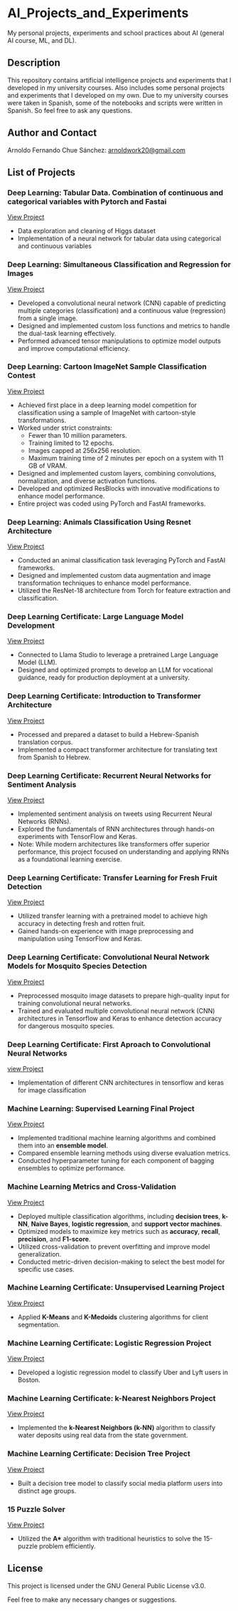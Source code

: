 # AI_Projects_and_Experiments
My personal projects, experiments and school practices about AI (general AI course, ML, and DL).

## Description
This repository contains artificial intelligence projects and experiments that I developed in my university courses. Also includes some personal projects and experiments that I developed on my own. Due to my university courses were taken in Spanish, some of the notebooks and scripts were written in Spanish. So feel free to ask any questions.

## Author and Contact
Arnoldo Fernando Chue Sánchez: arnoldwork20@gmail.com

## List of Projects 

### Deep Learning: Tabular Data. Combination of continuous and categorical variables with Pytorch and Fastai
[View Project](DL_Tabular_Data/TabularData.ipynb)
- Data exploration and cleaning of Higgs dataset
- Implementation of a neural network for tabular data using categorical and continuous variables

### Deep Learning: Simultaneous Classification and Regression for Images
[View Project](DL_multiple_classification_and_regression/Multiple_classification_regression.ipynb)
- Developed a convolutional neural network (CNN) capable of predicting multiple categories (classification) and a continuous value (regression) from a single image.
- Designed and implemented custom loss functions and metrics to handle the dual-task learning effectively.
- Performed advanced tensor manipulations to optimize model outputs and improve computational efficiency.

### Deep Learning: Cartoon ImageNet Sample Classification Contest
[View Project](DL_CartoonImageNet_Classification)
- Achieved first place in a deep learning model competition for classification using a sample of ImageNet with cartoon-style transformations.
- Worked under strict constraints:
    - Fewer than 10 million parameters.
    - Training limited to 12 epochs.
    - Images capped at 256x256 resolution.
    - Maximum training time of 2 minutes per epoch on a system with 11 GB of VRAM.
- Designed and implemented custom layers, combining convolutions, normalization, and diverse activation functions.
- Developed and optimized ResBlocks with innovative modifications to enhance model performance.
- Entire project was coded using PyTorch and FastAI frameworks.

### Deep Learning: Animals Classification Using Resnet Architecture
[View Project](DL_Animals_Clasifications_with_Resnet/Animals_Arnold.ipynb)
- Conducted an animal classification task leveraging PyTorch and FastAI frameworks.
- Designed and implemented custom data augmentation and image transformation techniques to enhance model performance.
- Utilized the ResNet-18 architecture from Torch for feature extraction and classification.

### Deep Learning Certificate: Large Language Model Development
[View Project](DL_Certification/DL_LLM_prompt_experiments/Tarea6_Arnoldo.ipynb)
- Connected to Llama Studio to leverage a pretrained Large Language Model (LLM).
- Designed and optimized prompts to develop an LLM for vocational guidance, ready for production deployment at a university.

### Deep Learning Certificate: Introduction to Transformer Architecture 
[View Project](DL_Certification/DL_transformer_translate/Tarea5_Arnoldo.ipynb)
- Processed and prepared a dataset to build a Hebrew-Spanish translation corpus.
- Implemented a compact transformer architecture for translating text from Spanish to Hebrew.

### Deep Learning Certificate: Recurrent Neural Networks for Sentiment Analysis
[View Project](DL_Certification/DL_RNN_sentiment_analysis/Tarea4_Arnoldo.ipynb)
- Implemented sentiment analysis on tweets using Recurrent Neural Networks (RNNs).
- Explored the fundamentals of RNN architectures through hands-on experiments with TensorFlow and Keras.
- Note: While modern architectures like transformers offer superior performance, this project focused on understanding and applying RNNs as a foundational learning exercise.

### Deep Learning Certificate: Transfer Learning for Fresh Fruit Detection
[View Project](DL_Certification/DL_transfer_learning_fruit/Tarea3_Arnoldo.ipynb)
- Utilized transfer learning with a pretrained model to achieve high accuracy in detecting fresh and rotten fruit.
- Gained hands-on experience with image preprocessing and manipulation using TensorFlow and Keras.

### Deep Learning Certificate: Convolutional Neural Network Models for Mosquito Species Detection
[View Project](DL_Certification/DL_mosquito/Tarea2_Arnoldo.ipynb)
- Preprocessed mosquito image datasets to prepare high-quality input for training convolutional neural networks.
- Trained and evaluated multiple convolutional neural network (CNN) architectures in Tensorflow and Keras to enhance detection accuracy for dangerous mosquito species.

### Deep Learning Certificate: First Aproach to Convolutional Neural Networks
[view Project](DL_Certification/DL_CNN_first_approach/Tarea1_Arnoldo.ipynb)
- Implementation of different CNN architectures in tensorflow and keras for image classification

### Machine Learning: Supervised Learning Final Project  
[View Project](ML_Supervised_Learning_ML_Class_Project)  
- Implemented traditional machine learning algorithms and combined them into an **ensemble model**.  
- Compared ensemble learning methods using diverse evaluation metrics.  
- Conducted hyperparameter tuning for each component of bagging ensembles to optimize performance.  

### Machine Learning Metrics and Cross-Validation  
[View Project](ML_Metrics_And_Cross_Validation/Proyecto.ipynb)  
- Deployed multiple classification algorithms, including **decision trees**, **k-NN**, **Naive Bayes**, **logistic regression**, and **support vector machines**.  
- Optimized models to maximize key metrics such as **accuracy**, **recall**, **precision**, and **F1-score**.  
- Utilized cross-validation to prevent overfitting and improve model generalization.  
- Conducted metric-driven decision-making to select the best model for specific use cases.  

### Machine Learning Certificate: Unsupervised Learning Project  
[View Project](ML_Certification/ML_Certificate_Practice_KMeans_KMedoids/Tarea4_ArnoldoFernandoChueSánchez.ipynb)  
- Applied **K-Means** and **K-Medoids** clustering algorithms for client segmentation.  

### Machine Learning Certificate: Logistic Regression Project  
[View Project](ML_Certification/ML_Certificate_Practice_Logistic_Regresion)  
- Developed a logistic regression model to classify Uber and Lyft users in Boston.  

### Machine Learning Certificate: k-Nearest Neighbors Project  
[View Project](ML_Certification/ML_Certificate_Practice_KNN/Tarea3_ArnoldoFernandoChueSánchez.ipynb)  
- Implemented the **k-Nearest Neighbors (k-NN)** algorithm to classify water deposits using real data from the state government.  

### Machine Learning Certificate: Decision Tree Project  
[View Project](ML_Certification/ML_Certificate_Practice_Decision_Tree_Clasification/Tarea1_ArnoldoFernandoChueSánchez.ipynb)  
- Built a decision tree model to classify social media platform users into distinct age groups.  

### 15 Puzzle Solver  
[View Project](15_puzzle/15_puzzle_classic.ipynb)  
- Utilized the **A\*** algorithm with traditional heuristics to solve the 15-puzzle problem efficiently.  


## License
This project is licensed under the GNU General Public License v3.0.

Feel free to make any necessary changes or suggestions.